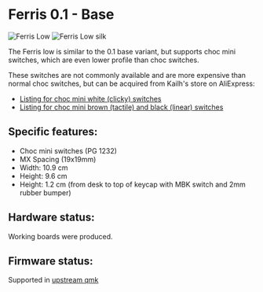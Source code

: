 # Ferris 0.1 - Base

![Ferris Low](https://i.imgur.com/MwBP3hJ.jpg)
![Ferris Low silk](https://i.imgur.com/6oXWj0b.jpg)

The Ferris low is similar to the 0.1 base variant, but supports choc mini switches, which are even lower profile than choc switches.

These switches are not commonly available and are more expensive than normal choc switches, but can be acquired from Kailh's store on AliExpress:
* [Listing for choc mini white (clicky) switches](https://www.aliexpress.com/item/32989908397.html?spm=2114.12010612.8148356.16.41f639a68SKHzM)
* [Listing for choc mini brown (tactile) and black (linear) switches](https://www.aliexpress.com/item/4000277394324.html?spm=2114.12010612.8148356.42.194a7aebEvJRzh)


## Specific features:
* Choc mini switches (PG 1232)
* MX Spacing (19x19mm)
* Width: 10.9 cm
* Height: 9.6 cm
* Height: 1.2 cm (from desk to top of keycap with MBK switch and 2mm rubber bumper)

## Hardware status:
Working boards were produced.

## Firmware status:
Supported in [upstream qmk](https://github.com/qmk/qmk_firmware/tree/master/keyboards/ferris/0_1)
